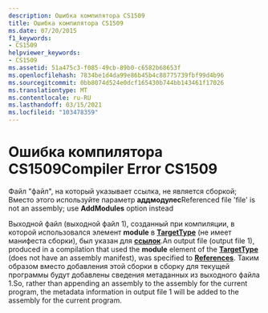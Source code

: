 ```yaml
---
description: Ошибка компилятора CS1509
title: Ошибка компилятора CS1509
ms.date: 07/20/2015
f1_keywords:
- CS1509
helpviewer_keywords:
- CS1509
ms.assetid: 51a475c3-f085-49cb-89b0-c6582b68653f
ms.openlocfilehash: 7834be1d4da99e86b45b4c88775739fbf99d4b96
ms.sourcegitcommit: 0bb8074d524e0dcf165430b744bb143461f17026
ms.translationtype: MT
ms.contentlocale: ru-RU
ms.lasthandoff: 03/15/2021
ms.locfileid: "103478359"
---
```

# <a name="compiler-error-cs1509"></a><span data-ttu-id="d3856-103">Ошибка компилятора CS1509</span><span class="sxs-lookup"><span data-stu-id="d3856-103">Compiler Error CS1509</span></span>

<span data-ttu-id="d3856-104">Файл "файл", на который указывает ссылка, не является сборкой; Вместо этого используйте параметр **аддмодулес**</span><span class="sxs-lookup"><span data-stu-id="d3856-104">Referenced file 'file' is not an assembly; use **AddModules** option instead</span></span>  
  
 <span data-ttu-id="d3856-105">Выходной файл (выходной файл 1), созданный при компиляции, в которой использовался элемент **module** в [**TargetType**](../language-reference/compiler-options/output.md#targettype) (не имеет манифеста сборки), был указан для [**ссылок**](../language-reference/compiler-options/inputs.md#references).</span><span class="sxs-lookup"><span data-stu-id="d3856-105">An output file (output file 1), produced in a compilation that used the **module** element of the [**TargetType**](../language-reference/compiler-options/output.md#targettype) (does not have an assembly manifest), was specified to [**References**](../language-reference/compiler-options/inputs.md#references).</span></span> <span data-ttu-id="d3856-106">Таким образом вместо добавления этой сборки в сборку для текущей программы будут добавлены сведения метаданных из выходного файла 1.</span><span class="sxs-lookup"><span data-stu-id="d3856-106">So, rather than appending an assembly to the assembly for the current program, the metadata information in output file 1 will be added to the assembly for the current program.</span></span>
